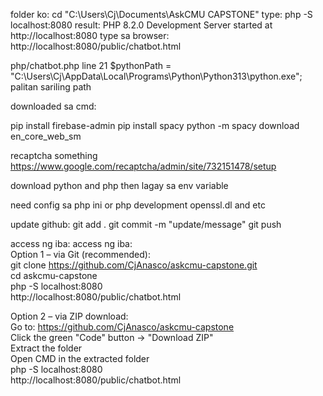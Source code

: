 
folder ko:
cd "C:\Users\Cj\Documents\AskCMU CAPSTONE"
type:
   php -S localhost:8080
result:
PHP 8.2.0 Development Server started at http://localhost:8080
type sa browser:
http://localhost:8080/public/chatbot.html

php/chatbot.php line 21
$pythonPath = "C:\\Users\\Cj\\AppData\\Local\\Programs\\Python\\Python313\\python.exe";
palitan sariling path

downloaded sa cmd:

pip install firebase-admin
pip install spacy
python -m spacy download en_core_web_sm

recaptcha something
https://www.google.com/recaptcha/admin/site/732151478/setup

download python and php then lagay sa env variable

need config sa php ini or php development
openssl.dl and etc

update github:
git add .
git commit -m "update/message"
git push

access ng iba:
access ng iba:  
Option 1 – via Git (recommended):  
git clone https://github.com/CjAnasco/askcmu-capstone.git  
cd askcmu-capstone  
php -S localhost:8080  
http://localhost:8080/public/chatbot.html  

Option 2 – via ZIP download:  
Go to: https://github.com/CjAnasco/askcmu-capstone  
Click the green "Code" button → "Download ZIP"  
Extract the folder  
Open CMD in the extracted folder  
php -S localhost:8080  
http://localhost:8080/public/chatbot.html  







